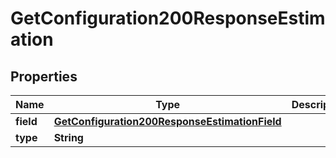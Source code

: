 

# GetConfiguration200ResponseEstimation


## Properties

| Name | Type | Description | Notes |
|------------ | ------------- | ------------- | -------------|
|**field** | [**GetConfiguration200ResponseEstimationField**](GetConfiguration200ResponseEstimationField.md) |  |  [optional] |
|**type** | **String** |  |  [optional] |




